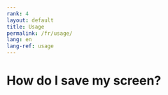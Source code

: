 ```yaml
---
rank: 4
layout: default
title: Usage
permalink: /fr/usage/
lang: en
lang-ref: usage
---
```


# How do I save my screen?

